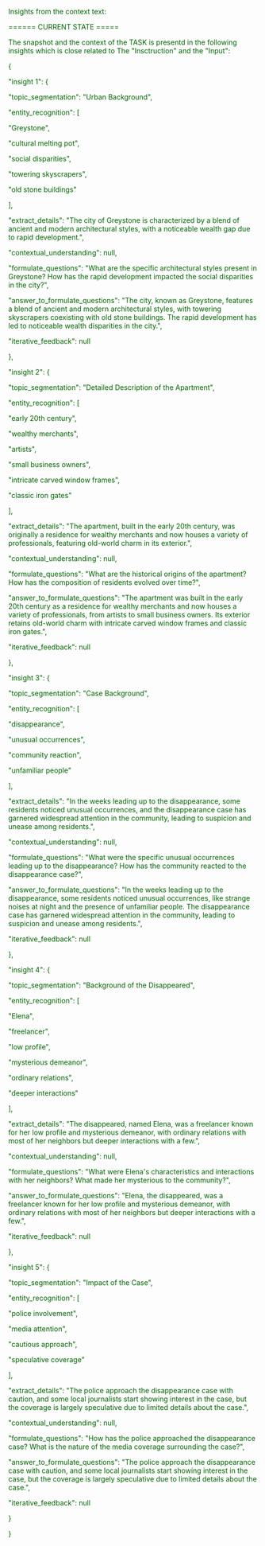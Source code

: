 
<span style='color: darkgreen;'>Insights from the context text:</span>


<span style='color: darkgreen;'>====== CURRENT STATE =====</span>

<span style='color: darkgreen;'>The snapshot and the context of the TASK is presentd in the following insights which is close related to The &quot;Insctruction&quot; and the &quot;Input&quot;:</span>

<span style='color: darkgreen;'>{</span>

<span style='color: darkgreen;'>    &quot;insight 1&quot;: {</span>

<span style='color: darkgreen;'>        &quot;topic_segmentation&quot;: &quot;Urban Background&quot;,</span>

<span style='color: darkgreen;'>        &quot;entity_recognition&quot;: [</span>

<span style='color: darkgreen;'>            &quot;Greystone&quot;,</span>

<span style='color: darkgreen;'>            &quot;cultural melting pot&quot;,</span>

<span style='color: darkgreen;'>            &quot;social disparities&quot;,</span>

<span style='color: darkgreen;'>            &quot;towering skyscrapers&quot;,</span>

<span style='color: darkgreen;'>            &quot;old stone buildings&quot;</span>

<span style='color: darkgreen;'>        ],</span>

<span style='color: darkgreen;'>        &quot;extract_details&quot;: &quot;The city of Greystone is characterized by a blend of ancient and modern architectural styles, with a noticeable wealth gap due to rapid development.&quot;,</span>

<span style='color: darkgreen;'>        &quot;contextual_understanding&quot;: null,</span>

<span style='color: darkgreen;'>        &quot;formulate_questions&quot;: &quot;What are the specific architectural styles present in Greystone? How has the rapid development impacted the social disparities in the city?&quot;,</span>

<span style='color: darkgreen;'>        &quot;answer_to_formulate_questions&quot;: &quot;The city, known as Greystone, features a blend of ancient and modern architectural styles, with towering skyscrapers coexisting with old stone buildings. The rapid development has led to noticeable wealth disparities in the city.&quot;,</span>

<span style='color: darkgreen;'>        &quot;iterative_feedback&quot;: null</span>

<span style='color: darkgreen;'>    },</span>

<span style='color: darkgreen;'>    &quot;insight 2&quot;: {</span>

<span style='color: darkgreen;'>        &quot;topic_segmentation&quot;: &quot;Detailed Description of the Apartment&quot;,</span>

<span style='color: darkgreen;'>        &quot;entity_recognition&quot;: [</span>

<span style='color: darkgreen;'>            &quot;early 20th century&quot;,</span>

<span style='color: darkgreen;'>            &quot;wealthy merchants&quot;,</span>

<span style='color: darkgreen;'>            &quot;artists&quot;,</span>

<span style='color: darkgreen;'>            &quot;small business owners&quot;,</span>

<span style='color: darkgreen;'>            &quot;intricate carved window frames&quot;,</span>

<span style='color: darkgreen;'>            &quot;classic iron gates&quot;</span>

<span style='color: darkgreen;'>        ],</span>

<span style='color: darkgreen;'>        &quot;extract_details&quot;: &quot;The apartment, built in the early 20th century, was originally a residence for wealthy merchants and now houses a variety of professionals, featuring old-world charm in its exterior.&quot;,</span>

<span style='color: darkgreen;'>        &quot;contextual_understanding&quot;: null,</span>

<span style='color: darkgreen;'>        &quot;formulate_questions&quot;: &quot;What are the historical origins of the apartment? How has the composition of residents evolved over time?&quot;,</span>

<span style='color: darkgreen;'>        &quot;answer_to_formulate_questions&quot;: &quot;The apartment was built in the early 20th century as a residence for wealthy merchants and now houses a variety of professionals, from artists to small business owners. Its exterior retains old-world charm with intricate carved window frames and classic iron gates.&quot;,</span>

<span style='color: darkgreen;'>        &quot;iterative_feedback&quot;: null</span>

<span style='color: darkgreen;'>    },</span>

<span style='color: darkgreen;'>    &quot;insight 3&quot;: {</span>

<span style='color: darkgreen;'>        &quot;topic_segmentation&quot;: &quot;Case Background&quot;,</span>

<span style='color: darkgreen;'>        &quot;entity_recognition&quot;: [</span>

<span style='color: darkgreen;'>            &quot;disappearance&quot;,</span>

<span style='color: darkgreen;'>            &quot;unusual occurrences&quot;,</span>

<span style='color: darkgreen;'>            &quot;community reaction&quot;,</span>

<span style='color: darkgreen;'>            &quot;unfamiliar people&quot;</span>

<span style='color: darkgreen;'>        ],</span>

<span style='color: darkgreen;'>        &quot;extract_details&quot;: &quot;In the weeks leading up to the disappearance, some residents noticed unusual occurrences, and the disappearance case has garnered widespread attention in the community, leading to suspicion and unease among residents.&quot;,</span>

<span style='color: darkgreen;'>        &quot;contextual_understanding&quot;: null,</span>

<span style='color: darkgreen;'>        &quot;formulate_questions&quot;: &quot;What were the specific unusual occurrences leading up to the disappearance? How has the community reacted to the disappearance case?&quot;,</span>

<span style='color: darkgreen;'>        &quot;answer_to_formulate_questions&quot;: &quot;In the weeks leading up to the disappearance, some residents noticed unusual occurrences, like strange noises at night and the presence of unfamiliar people. The disappearance case has garnered widespread attention in the community, leading to suspicion and unease among residents.&quot;,</span>

<span style='color: darkgreen;'>        &quot;iterative_feedback&quot;: null</span>

<span style='color: darkgreen;'>    },</span>

<span style='color: darkgreen;'>    &quot;insight 4&quot;: {</span>

<span style='color: darkgreen;'>        &quot;topic_segmentation&quot;: &quot;Background of the Disappeared&quot;,</span>

<span style='color: darkgreen;'>        &quot;entity_recognition&quot;: [</span>

<span style='color: darkgreen;'>            &quot;Elena&quot;,</span>

<span style='color: darkgreen;'>            &quot;freelancer&quot;,</span>

<span style='color: darkgreen;'>            &quot;low profile&quot;,</span>

<span style='color: darkgreen;'>            &quot;mysterious demeanor&quot;,</span>

<span style='color: darkgreen;'>            &quot;ordinary relations&quot;,</span>

<span style='color: darkgreen;'>            &quot;deeper interactions&quot;</span>

<span style='color: darkgreen;'>        ],</span>

<span style='color: darkgreen;'>        &quot;extract_details&quot;: &quot;The disappeared, named Elena, was a freelancer known for her low profile and mysterious demeanor, with ordinary relations with most of her neighbors but deeper interactions with a few.&quot;,</span>

<span style='color: darkgreen;'>        &quot;contextual_understanding&quot;: null,</span>

<span style='color: darkgreen;'>        &quot;formulate_questions&quot;: &quot;What were Elena&#x27;s characteristics and interactions with her neighbors? What made her mysterious to the community?&quot;,</span>

<span style='color: darkgreen;'>        &quot;answer_to_formulate_questions&quot;: &quot;Elena, the disappeared, was a freelancer known for her low profile and mysterious demeanor, with ordinary relations with most of her neighbors but deeper interactions with a few.&quot;,</span>

<span style='color: darkgreen;'>        &quot;iterative_feedback&quot;: null</span>

<span style='color: darkgreen;'>    },</span>

<span style='color: darkgreen;'>    &quot;insight 5&quot;: {</span>

<span style='color: darkgreen;'>        &quot;topic_segmentation&quot;: &quot;Impact of the Case&quot;,</span>

<span style='color: darkgreen;'>        &quot;entity_recognition&quot;: [</span>

<span style='color: darkgreen;'>            &quot;police involvement&quot;,</span>

<span style='color: darkgreen;'>            &quot;media attention&quot;,</span>

<span style='color: darkgreen;'>            &quot;cautious approach&quot;,</span>

<span style='color: darkgreen;'>            &quot;speculative coverage&quot;</span>

<span style='color: darkgreen;'>        ],</span>

<span style='color: darkgreen;'>        &quot;extract_details&quot;: &quot;The police approach the disappearance case with caution, and some local journalists start showing interest in the case, but the coverage is largely speculative due to limited details about the case.&quot;,</span>

<span style='color: darkgreen;'>        &quot;contextual_understanding&quot;: null,</span>

<span style='color: darkgreen;'>        &quot;formulate_questions&quot;: &quot;How has the police approached the disappearance case? What is the nature of the media coverage surrounding the case?&quot;,</span>

<span style='color: darkgreen;'>        &quot;answer_to_formulate_questions&quot;: &quot;The police approach the disappearance case with caution, and some local journalists start showing interest in the case, but the coverage is largely speculative due to limited details about the case.&quot;,</span>

<span style='color: darkgreen;'>        &quot;iterative_feedback&quot;: null</span>

<span style='color: darkgreen;'>    }</span>

<span style='color: darkgreen;'>}</span>


